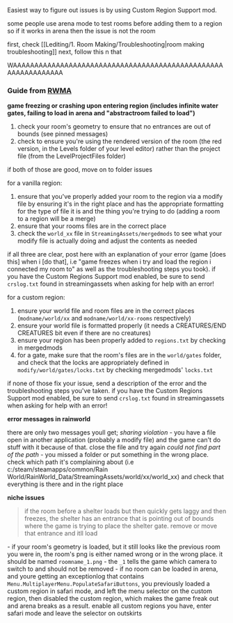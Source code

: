 Easiest way to figure out issues is by using Custom Region Support mod.

some people use arena mode to test rooms before adding them to a region
so if it works in arena then the issue is not the room

first, check [[Lediting/1. Room Making/Troubleshooting|room making troubleshooting]]
next, follow this n that

WAAAAAAAAAAAAAAAAAAAAAAAAAAAAAAAAAAAAAAAAAAAAAAAAAAAAAAAAAAAAAA

### Guide from [RWMA](https://discord.com/channels/1083481230839922688/1083483045329375393/1191210118918979644)



**game freezing or crashing upon entering region (includes infinite water gates, failing to load in arena and "abstractroom failed to load")**

1. check your room's geometry to ensure that no entrances are out of bounds (see pinned messages)
2. check to ensure you're using the rendered version of the room (the red version, in the Levels folder of your level editor) rather than the project file (from the LevelProjectFiles folder)

if both of those are good, move on to folder issues

for a vanilla region:
1. ensure that you've properly added your room to the region via a modify file by ensuring it's in the right place and has the appropriate formatting for the type of file it is and the thing you're trying to do (adding a room to a region will be a merge)
2. ensure that your rooms files are in the correct place
3. check the `world_xx` file in `StreamingAssets/mergedmods` to see what your modify file is actually doing and adjust the contents as needed

if all three are clear, post here with an explanation of your error (game [does this] when i [do that], i.e "game freezes when i try and load the region i connected my room to" as well as the troubleshooting steps you took). if you have the Custom Regions Support mod enabled, be sure to send `crslog.txt` found in streamingassets when asking for help with an error!

for a custom region:
1. ensure your world file and room files are in the correct places (`modname/world/xx` and `modname/world/xx-rooms` respectively)
2. ensure your world file is formatted properly (it needs a CREATURES/END CREATURES bit even if there are no creatures)
3. ensure your region has been properly added to `regions.txt` by checking in mergedmods
4. for a gate, make sure that the room's files are in the `world/gates` folder, and check that the locks are appropriately defined in `modify/world/gates/locks.txt` by checking mergedmods' `locks.txt`

if none of those fix your issue, send a description of the error  and the troubleshooting steps you've taken. if you have the Custom Regions Support mod enabled, be sure to send `crslog.txt` found in streamingassets when asking for help with an error!

**error messages in rainworld**

there are only two messages youll get;
*sharing violation* - you have a file open in another application (probably a modify file) and the game can't do stuff with it because of that. close the file and try again
*could not find part of the path* - you missed a folder or put something in the wrong place. check which path it's complaining about (i.e c:/steam/steamapps/common/Rain World/RainWorld_Data/StreamingAssets/world/xx/world_xx) and check that everything is there and in the right place

**niche issues**

> if the room before a shelter loads but then quickly gets laggy and then freezes, the shelter has an entrance that is pointing out of bounds where the game is trying to place the shelter gate. remove or move that entrance and itll load

\- if your room's geometry is loaded, but it still looks like the previous room you were in, the room's png is either named wrong or in the wrong place. it should be named `roomname_1.png` - the `_1` tells the game which camera to switch to and should not be removed
\- if no room can be loaded in arena, and youre getting an exceptionlog that contains `Menu.MultiplayerMenu.PopulateSafariButtons`, you previously loaded a custom region in safari mode, and left the menu selector on the custom region, then disabled the custom region, which makes the game freak out and arena breaks as a result. enable all custom regions you have, enter safari mode and leave the selector on outskirts



